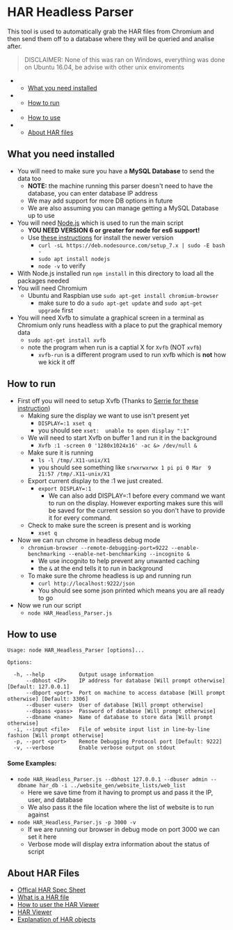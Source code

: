 # HAR Headless Parser
This tool is used to automatically grab the HAR files from Chromium and then send them off to a database where they will be queried and analise after. 

> DISCLAIMER: None of this was ran on Windows, everything was done on Ubuntu 16.04, be advise with other unix enviroments

* - [What you need installed](#what-you-need-installed)
* - [How to run](#how-to-run)
* - [How to use](#how-to-use)
* - [About HAR files](#about-har-files)

## What you need installed
* You will need to make sure you have a **MySQL Database** to send the data too
  * **NOTE:** the machine running this parser doesn't need to have the database, you can enter database IP address
  * We may add support for more DB options in future
  * We are also assuming you can manage getting a MySQL Database up to use
* You will need [Node.js](https://nodejs.org/en/) which is used to run the main script
  * **YOU NEED VERSION 6 or greater for node for es6 support!**
  * Use [these instructions](http://thisdavej.com/beginners-guide-to-installing-node-js-on-a-raspberry-pi/) for install the newer version
    * `curl -sL https://deb.nodesource.com/setup_7.x | sudo -E bash -`
    * `sudo apt install nodejs`
    * `node -v` to verify
* With Node.js installed run `npm install` in this directory to load all the packages needed
* You will need Chromium
  * Ubuntu and Raspbian use `sudo apt-get install chromium-browser`
    * make sure to do a `sudo apt-get update` and `sudo apt-get upgrade` first
* You will need Xvfb to simulate a graphical screen in a terminal as Chromium only runs headless with a place to put the graphical memory data
  * `sudo apt-get install xvfb`
  * note the program when run is a captial X for `Xvfb` (NOT `xvfb`)
    * `xvfb-run` is a different program used to run xvfb which is **not** how we kick it off

## How to run
* First off you will need to setup Xvfb (Thanks to [Serrie for these instruction](http://askubuntu.com/questions/754382/how-do-i-start-chromium-browser-in-headless-mode-extension-randr-missing-on-d))
  * Making sure the display we want to use isn't present yet
    * `DISPLAY=:1 xset q`
    * you should see `xset:  unable to open display ":1"`
  * We will need to start Xvfb on buffer 1 and run it in the background
    * `Xvfb :1 -screen 0 '1280x1024x16' -ac &> /dev/null &`
  * Make sure it is running
    * `ls -l /tmp/.X11-unix/X1`
    * you should see something like `srwxrwxrwx 1 pi pi 0 Mar  9 21:57 /tmp/.X11-unix/X1`
  * Export current display to the :1 we just created.
    * `export DISPLAY=:1`
      * We can also add DISPLAY=:1 before every command we want to run on the display. However exporting makes sure this will be saved for the current session so you don't have to provide it for every command.
  * Check to make sure the screen is present and is working
    * `xset q`
* Now we can run chrome in headless debug mode
  * `chromium-browser --remote-debugging-port=9222 --enable-benchmarking --enable-net-benchmarking --incognito &`
	* We use incognito to help prevent any unwanted caching
	* the `&` at the end tells it to run in background
  * To make sure the chrome headless is up and running run
	* `curl http://localhost:9222/json`
	* You should see some json printed which means you are all ready to go
* Now we run our script
  * `node HAR_Headless_Parser.js`

## How to use

```
Usage: node HAR_Headless_Parser [options]...

Options:

  -h, --help           Output usage information
      --dbhost <IP>    IP address for database [Will prompt otherwise] [Default: 127.0.0.1]
      --dbport <port>  Port on machine to access database [Will prompt otherwise] [Default: 3306]
      --dbuser <user>  User of database [Will prompt otherwise]
      --dbpass <pass>  Password of database [Will prompt otherwise]
      --dbname <name>  Name of database to store data [Will prompt otherwise]
  -i, --input <file>   File of website input list in line-by-line fashion [Will prompt otherwise]
  -p, --port <port>    Remote Debugging Protocol port [Default: 9222]
  -v, --verbose        Enable verbose output on stdout
```

#### Some Examples:
* `node HAR_Headless_Parser.js --dbhost 127.0.0.1 --dbuser admin --dbname har_db -i ../website_gen/website_lists/web_list`
  * Here we save time from it having to prompt us and pass it the IP, user, and database
  * We also pass it the file location where the list of website is to run against
* `node HAR_Headless_Parser.js -p 3000 -v`
  * If we are running our browser in debug mode on port 3000 we can set it here
  * Verbose mode will display extra information about the status of script

## About HAR Files
* [Offical HAR Spec Sheet](https://dvcs.w3.org/hg/webperf/raw-file/tip/specs/HAR/Overview.html)
* [What is a HAR file](https://blog.stackpath.com/glossary/har-file/)
* [How to user the HAR Viewer](http://www.softwareishard.com/blog/har-viewer/)
* [HAR Viewer](http://www.softwareishard.com/har/viewer/)
* [Explanation of HAR objects](http://www.softwareishard.com/blog/har-12-spec/)
